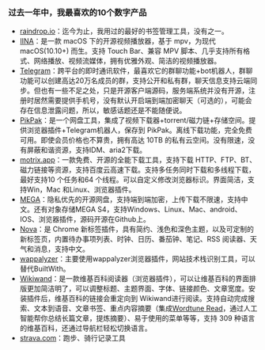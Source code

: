 
### 过去一年中，我最喜欢的10个数字产品

-   [raindrop.io](https://raindrop.io/)：迄今为止，我用过的最好的书签管理工具，没有之一。
-   [IINA](https://www.iina.io/)：是一款 macOS 下的开源视频播放器，基于 mpv，为现代 macOS(10.10+) 而生。支持 Touch Bar、兼容 MPV 脚本、几乎支持所有格式、网络播放、视频流媒体，拥有优雅外观、简洁的视频播放器。
-   [Telegram](https://telegram.org/)：跨平台的即时通讯软件，最喜欢它的群聊功能+bot机器人，群聊功能可以创建高达20万名成员的群，支持公开和私有群，聊天信息支持云端同步。但也有一些不足之处，只是开源客户端源码，服务端系统并没有开源，注册时居然需要提供手机号，没有默认开启端到端加密聊天（可选的），可能会存在信息泄露问题，所以，敏感话题还是不能随便说。
-   [PikPak](https://mypikpak.com/)：是一个网盘工具，集成了视频下载器+torrent/磁力链+存储空间。提供浏览器插件+Telegram机器人，保存到 PikPak。离线下载功能，完全免费可用。即使会员价格也不算贵，拥有高达 10TB 的私有云空间。没有限速，没有屏蔽和谐资源，支持IDM、aria2下载。
-   [motrix.app](https://motrix.app/)：一款免费、开源的全能下载工具，支持下载 HTTP、FTP、BT、磁力链接等资源，支持百度云高速下载。支持多任务同时下载和多线程下载，最好支持10 个任务和64 个线程。可以自定义修改浏览器标识。界面简洁，支持Win，Mac 和Linux、浏览器插件。
-   [MEGA](https://mega.nz/)：隐私优先的开源网盘，支持端到端加密，上传下载不限速，支持中文。还有对象存储MEGA S4，支持Windows、Linux、Mac、android、IOS、浏览器插件，源码开源在Github上。
-   [Nova](https://chrome.google.com/webstore/detail/nova-new-tab-with-theme/cmfhopmhaagcfnjflfppceclmkenjkpc/related?hl=en)：是 Chrome 新标签插件，具有简约、浅色和深色主题，以及可定制的新标签页，内置待办事项列表、时钟、日历、番茄钟、笔记、RSS 阅读器、天气和消息，支持中文。
-   [wappalyzer](https://www.wappalyzer.com/)：主要使用wappalyzer浏览器插件，网站技术栈识别工具，可以替代BuiltWith。
-   [Wikiwand](https://chrome.google.com/webstore/detail/wikiwand-wikipedia-modern/emffkefkbkpkgpdeeooapgaicgmcbolj)：是一款维基百科阅读器（浏览器插件），可以让维基百科的界面排版更加简洁明了，可以调整标题、主题界面、字体、链接颜色、文章宽度。安装插件后，维基百科的链接会重定向到 Wikiwand进行阅读。支持自动完成搜索、文本到语音、文章书签、重点内容摘要（集成[Wordtune Read](https://www.wordtune.com/read)，通过人工智能帮你总结长篇文章，提炼摘要）、易于使用的菜单等等，支持 309 种语言的维基百科，还通过导航栏轻松切换语言。
- [strava.com](https://www.strava.com/)：跑步、骑行记录工具